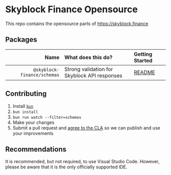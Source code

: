 # Skyblock Finance Opensource

This repo contains the opensource parts of <https://skyblock.finance>

## Packages

|                        Name | What does this do?                           | Getting Started                    |
| --------------------------: | :------------------------------------------- | :--------------------------------- |
| `@skyblock-finance/schemas` | Strong validation for Skyblock API responses | [README](/packages/schemas#readme) |

## Contributing

1. Install [`bun`](https://bun.sh)
2. `bun install`
3. `bun run watch --filter=schemas`
4. Make your changes
5. Submit a pull request and [agree to the CLA](/CLA.md) so we can publish and use your improvements

## Recommendations

It is recommended, but not required, to use Visual Studio Code. However, please be aware that it is the only officially supported IDE.
